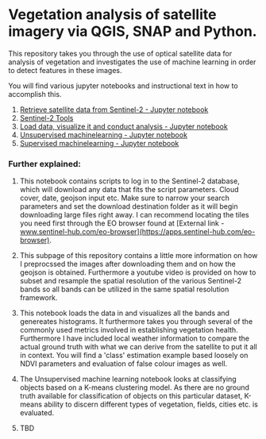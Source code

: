 # Vegetation analysis of satellite imagery via QGIS, SNAP and Python.

This repository takes you through the use of optical satellite data for analysis of vegetation and investigates the use of machine learning in order to detect features in these images. 

You will find various jupyter notebooks and instructional text in how to accomplish this.

1) [Retrieve satellite data from Sentinel-2 - Jupyter notebook](https://github.com/Kongstad/Vegetation_Analysis/blob/main/Jupyter_Notebook/Download_S2_data.ipynb)
2) [Sentinel-2 Tools](https://github.com/Kongstad/Vegetation_Analysis/tree/main/Sentinel2_tools)
3) [Load data, visualize it and conduct analysis - Jupyter notebook](https://github.com/Kongstad/Vegetation_Analysis/blob/main/Jupyter_Notebook/imagery_analysis.ipynb)
4) [Unsupervised machinelearning - Jupyter notebook](https://github.com/Kongstad/Vegetation_Analysis/blob/main/Jupyter_Notebook/Nachine_Learning_Unsupervised.ipynb)
5) [Supervised machinelearning - Jupyter notebook](https://github.com/Kongstad/Vegetation_Analysis/blob/main/Jupyter_Notebook/Nachine_Learning_Supervised.ipynb)

### Further explained:
1) This notebook contains scripts to log in to the Sentinel-2 database, which will download any data that fits the script parameters. Cloud cover, date, geojson input etc. Make sure to narrow your search parameters and set the download destination folder as it will begin downloading large files right away. I can recommend locating the tiles you need first through the EO browser found at [External link - www.sentinel-hub.com/eo-browser](https://apps.sentinel-hub.com/eo-browser).

2) This subpage of this repository contains a little more information on how I preprocssed the images after downloading them and on how the geojson is obtained. Furthermore a youtube video is provided on how to subset and resample the spatial resolution of the various Sentinel-2 bands so all bands can be utilized in the same spatial resolution framework.

3) This notebook loads the data in and visualizes all the bands and genereates histograms. It furthermore takes you through several of the commonly used metrics involved in establishing vegetation health. Furthermore I have included local weather information to compare the actual ground truth with what we can derive from the satellite to put it all in context. You will find a 'class' estimation example based loosely on NDVI parameters and evaluation of false colour images as well.

4) The Unsupervised machine learning notebook looks at classifying objects based on a K-means clustering model. As there are no ground truth available for classification of objects on this particular dataset, K-means ability to discern different types of vegetation, fields, cities etc. is evaluated.

5) TBD

